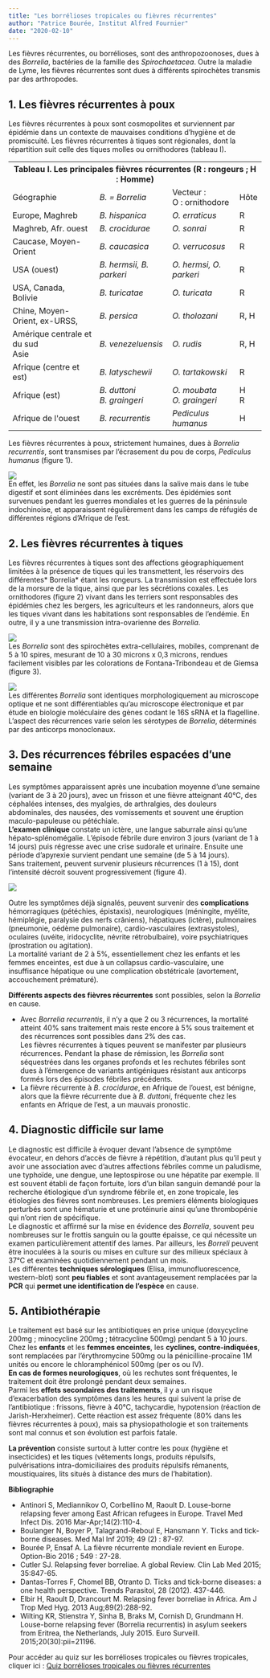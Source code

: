 ```yaml
---
title: "Les borrélioses tropicales ou fièvres récurrentes"
author: "Patrice Bourée, Institut Alfred Fournier"
date: "2020-02-10"
---
```


<div class="teaser"><p>Les fièvres récurrentes, ou borrélioses, sont  des anthropozoonoses, dues à des <em>Borrelia</em>,  bactéries de la famille des <em>Spirochaetacea</em>. Outre la maladie de Lyme, les fièvres récurrentes sont dues à différents spirochètes transmis par des arthropodes.</p></div>

## 1. Les fièvres récurrentes à poux

Les fièvres récurrentes à poux sont cosmopolites et surviennent par épidémie dans un contexte de mauvaises conditions d’hygiène et de promiscuité. Les fièvres récurrentes à tiques sont régionales, dont la répartition suit celle des tiques molles ou ornithodores (tableau I).

<table>
  <tr>
    <th colspan="4"><b>Tableau I. Les principales fièvres récurrentes (R : rongeurs ; H : Homme)</th>
  </tr>
  <tr>
    <td>Géographie</td>
    <td><i>B. = Borrelia</td>
    <td>Vecteur : <br>O : ornithodore</td>
    <td>Hôte</td>
  </tr>
  <tr>
    <td>Europe, Maghreb</td>
    <td><i>B. hispanica</td>
    <td><i>O. erraticus</td>
    <td>R</td>
  </tr>
  <tr>
    <td>Maghreb, Afr. ouest</td>
    <td><i>B. crocidurae</td>
    <td><i>O. sonrai</td>
    <td>R</td>
  </tr>
  <tr>
    <td>Caucase, Moyen-Orient</td>
    <td><i>B. caucasica</td>
    <td><i>O. verrucosus</td>
    <td>R</td>
  </tr>
  <tr>
    <td>USA (ouest)</td>
    <td><i>B. hermsii, B. parkeri</td>
    <td><i>O. hermsi, O. parkeri</td>
    <td>R</td>
  </tr>
  <tr>
    <td>USA, Canada, Bolivie</td>
    <td><i>B. turicatae</td>
    <td><i>O. turicata</td>
    <td>R</td>
  </tr>
  <tr>
    <td>Chine, Moyen-Orient, ex-URSS,</td>
    <td><i>B. persica</td>
    <td><i>O. tholozani</td>
    <td>R, H</td>
  </tr>
  <tr>
    <td>Amérique centrale et du sud<br>Asie</td>
    <td><i>B. venezeluensis</td>
    <td><i>O. rudis</td>
    <td>R, H</td>
  </tr>
  <tr>
    <td>Afrique (centre et est)<br></td>
    <td><i>B. latyschewii</td>
    <td><i>O. tartakowski</td>
    <td>R</td>
  </tr>
  <tr>
    <td>Afrique (est)</td>
    <td><i>B. duttoni<br>B. graingeri</td>
    <td><i>O. moubata<br>O. graingeri</td>
    <td>H<br>R</td>
  </tr>
  <tr>
    <td>Afrique de l'ouest</td>
    <td><i>B. recurrentis</td>
    <td><i>Pediculus humanus</i></td>
    <td>H</td>
  </tr>
</table>

Les fièvres récurrentes à poux, strictement humaines, dues à *Borrelia recurrentis*, sont transmises par l’écrasement du pou de corps, *Pediculus humanus* (figure 1).

![](image001.jpg)  
En effet, les *Borrelia* ne sont pas situées dans la salive mais dans le tube digestif et sont éliminées dans les excréments. Des épidémies sont survenues pendant les guerres mondiales et les guerres de la péninsule indochinoise, et apparaissent régulièrement dans les camps de réfugiés de différentes régions d’Afrique de l’est.

## 2. Les fièvres récurrentes à tiques

Les fièvres récurrentes à tiques sont des affections géographiquement limitées à la présence de tiques qui les transmettent, les réservoirs des différentes\* Borrelia\* étant les rongeurs. La transmission est effectuée lors de la morsure de la tique, ainsi que par les sécrétions coxales. Les ornithodores (figure 2) vivant dans les terriers sont responsables des épidémies chez les bergers, les agriculteurs et les randonneurs, alors que les tiques vivant dans les habitations sont responsables de l’endémie. En outre, il y a une transmission intra-ovarienne des *Borrelia*.

![](image002.jpg)  
Les *Borrelia* sont des spirochètes extra-cellulaires, mobiles, comprenant de 5 à 10 spires, mesurant de 10 à 30 microns x 0,3 microns, rendues facilement visibles par les colorations de Fontana-Tribondeau et de Giemsa (figure 3).

![](image003.jpg)  
Les différentes *Borrelia* sont identiques morphologiquement au microscope optique et ne sont différentiables qu’au microscope électronique et par étude en biologie moléculaire des gènes codant le 16S sRNA et la flagelline.  
L’aspect des récurrences varie selon les sérotypes de *Borrelia*, déterminés par des anticorps monoclonaux.

## 3. Des récurrences fébriles espacées d’une semaine

Les symptômes apparaissent après une incubation moyenne d’une semaine (variant de 3 à 20 jours), avec un frisson et une fièvre atteignant 40°C, des céphalées intenses, des myalgies, de arthralgies, des douleurs abdominales, des nausées, des vomissements et souvent une éruption maculo-papuleuse ou pétéchiale.  
**L’examen clinique** constate un ictère, une langue saburrale ainsi qu’une hépato-splénomégalie. L’épisode fébrile dure environ 3 jours (variant de 1 à 14 jours) puis régresse avec une crise sudorale et urinaire. Ensuite une période d’apyrexie survient pendant une semaine (de 5 à 14 jours).  
Sans traitement, peuvent survenir plusieurs récurrences (1 à 15), dont l’intensité décroit souvent progressivement (figure 4).

![](image004.jpg)

Outre les symptômes déjà signalés, peuvent survenir des **complications** hémorragiques (pétéchies, épistaxis), neurologiques (méningite, myélite, hémiplégie, paralysie des nerfs crâniens), hépatiques (ictère), pulmonaires (pneumonie, oédème pulmonaire), cardio-vasculaires (extrasystoles), oculaires (uvéite, iridocyclite, névrite rétrobulbaire), voire psychiatriques (prostration ou agitation).  
La mortalité variant de 2 à 5%, essentiellement chez les enfants et les femmes enceintes, est due à un collapsus cardio-vasculaire, une insuffisance hépatique ou une complication obstétricale (avortement, accouchement prématuré).

**Différents aspects des fièvres récurrentes** sont possibles, selon la *Borrelia* en cause.

- Avec *Borrelia recurrentis*, il n’y a que 2 ou 3 récurrences, la mortalité atteint 40% sans traitement mais reste encore à 5% sous traitement et des récurrences sont possibles dans 2% des cas.  
  Les fièvres récurrentes à tiques peuvent se manifester par plusieurs récurrences. Pendant la phase de rémission, les *Borrelia* sont séquestrées dans les organes profonds et les rechutes fébriles sont dues à l’émergence de variants antigéniques résistant aux anticorps formés lors des épisodes fébriles précédents.
- La fièvre récurrente à *B. crocidurae*, en Afrique de l’ouest, est bénigne, alors que la fièvre récurrente due à *B. duttoni*, fréquente chez les enfants en Afrique de l’est, a un mauvais pronostic.

## 4. Diagnostic difficile sur lame

Le diagnostic est difficile à évoquer devant l’absence de symptôme évocateur, en dehors d’accès de fièvre à répétition, d’autant plus qu’il peut y avoir une association avec d’autres affections fébriles comme un paludisme, une typhoïde, une dengue, une leptospirose ou une hépatite par exemple. Il est souvent établi de façon fortuite, lors d’un bilan sanguin demandé pour la recherche étiologique d’un syndrome fébrile et, en zone tropicale, les étiologies des fièvres sont nombreuses. Les premiers éléments biologiques perturbés sont une hématurie et une protéinurie ainsi qu’une thrombopénie qui n’ont rien de spécifique.  
Le diagnostic et affirmé sur la mise en évidence des *Borrelia*, souvent peu nombreuses sur le frottis sanguin ou la goutte épaisse, ce qui nécessite un examen particulièrement attentif des lames. Par ailleurs, les *Borreli* peuvent être inoculées à la souris ou mises en culture sur des milieux spéciaux à 37°C et examinées quotidiennement pendant un mois.  
Les différentes **techniques sérologiques** (Elisa, immunofluorescence, western-blot) sont **peu fiables** et sont avantageusement remplacées par la **PCR** qui **permet une identification de l’espèce** en cause.

## 5. Antibiothérapie

Le traitement est basé sur les antibiotiques en prise unique (doxycycline 200mg ; minocycline 200mg ; tétracycline 500mg) pendant 5 à 10 jours.  
Chez les **enfants** et les **femmes enceintes**, les **cyclines, contre-indiquées**, sont remplacées par l’érythromycine 500mg ou la pénicilline-procaïne 1M unités ou encore le chloramphénicol 500mg (per os ou IV).  
**En cas de formes neurologiques**, où les rechutes sont fréquentes, le traitement doit être prolongé pendant deux semaines.  
Parmi les **effets secondaires des traitements**, il y a un risque d’exacerbation des symptômes dans les heures qui suivent la prise de l’antibiotique : frissons, fièvre à 40°C, tachycardie, hypotension (réaction de Jarish-Herxheimer). Cette réaction est assez fréquente (80% dans les fièvres récurrentes à poux), mais sa physiopathologie et son traitements sont mal connus et son évolution est parfois fatale.

**La prévention** consiste surtout à lutter contre les poux (hygiène et insecticides) et les tiques (vêtements longs, produits répulsifs, pulvérisations intra-domiciliaires des produits répulsifs rémanents, moustiquaires, lits situés à distance des murs de l’habitation).

**Bibliographie**

- Antinori S, Mediannikov O, Corbellino M, Raoult D. Louse-borne relapsing fever among East African refugees in Europe. Travel Med Infect Dis. 2016 Mar-Apr;14(2):110-4.
- Boulanger N, Boyer P, Talagrand-Reboul E, Hansmann Y. Ticks and tick-borne diseases. Med Mal Inf 2019; 49 (2) : 87-97.
- Bourée P, Ensaf A. La fièvre récurrente mondiale revient en Europe. Option-Bio 2016 ; 549 : 27-28.
- Cutler SJ. Relapsing fever borreliae. A global Review. Clin Lab Med 2015; 35:847-65.
- Dantas-Torres F, Chomel BB, Otranto D. Ticks and tick-borne diseases: a one health perspective. Trends Parasitol, 28 (2012). 437-446.
- Elbir H, Raoult D, Drancourt M. Relapsing fever borreliae in Africa. Am J Trop Med Hyg. 2013 Aug;89(2):288-92.
- Wilting KR, Stienstra Y, Sinha B, Braks M, Cornish D, Grundmann H. Louse-borne relapsing fever (Borrelia recurrentis) in asylum seekers from Eritrea, the Netherlands, July 2015. Euro Surveill. 2015;20(30):pii=21196.

Pour accéder au quiz sur les borrélioses tropicales ou fièvres tropicales, cliquer ici : <a href="https://docs.google.com/forms/d/e/1FAIpQLScfAWfcAdMyCEE3IoyWmDUp5zMLlPgiazlvRJBbXD9QPHxeZQ/viewform" target="_blank" rel="noopener">Quiz borrélioses tropicales ou fièvres récurrentes</a>
